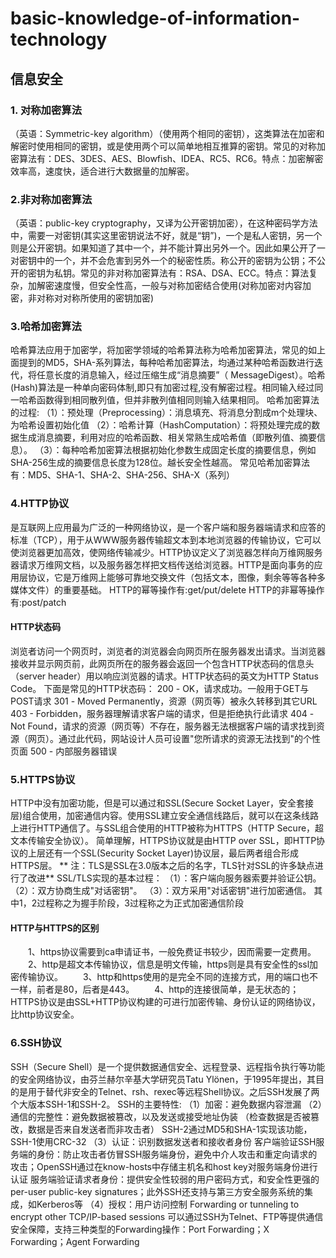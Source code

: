 # basic-knowledge-of-information-technology
## 信息安全
### 1. 对称加密算法
（英语：Symmetric-key algorithm）（使用两个相同的密钥），这类算法在加密和解密时使用相同的密钥，或是使用两个可以简单地相互推算的密钥。常见的对称加密算法有：DES、3DES、AES、Blowfish、IDEA、RC5、RC6。特点：加密解密效率高，速度快，适合进行大数据量的加解密。

### 2.非对称加密算法
（英语：public-key cryptography，又译为公开密钥加密），在这种密码学方法中，需要一对密钥(其实这里密钥说法不好，就是“钥”)，一个是私人密钥，另一个则是公开密钥。如果知道了其中一个，并不能计算出另外一个。因此如果公开了一对密钥中的一个，并不会危害到另外一个的秘密性质。称公开的密钥为公钥；不公开的密钥为私钥。常见的非对称加密算法有：RSA、DSA、ECC。特点：算法复杂，加解密速度慢，但安全性高，一般与对称加密结合使用(对称加密对内容加密，非对称对对称所使用的密钥加密)

### 3.哈希加密算法
哈希算法应用于加密学，将加密学领域的哈希算法称为哈希加密算法，常见的如上面提到的MD5，SHA-系列算法，每种哈希加密算法，均通过某种哈希函数进行迭代，将任意长度的消息输入，经过压缩生成“消息摘要”（ MessageDigest）。哈希(Hash)算法是一种单向密码体制,即只有加密过程,没有解密过程。相同输入经过同一哈希函数得到相同散列值，但并非散列值相同则输入结果相同。
哈希加密算法的过程:
（1）：预处理（Preprocessing）：消息填充、将消息分割成m个处理块、为哈希设置初始化值
（2）：哈希计算（HashComputation）：将预处理完成的数据生成消息摘要，利用对应的哈希函数、相关常熟生成哈希值（即散列值、摘要信息）。
（3）：每种哈希加密算法根据初始化参数生成固定长度的摘要信息，例如SHA-256生成的摘要信息长度为128位。越长安全性越高。
常见哈希加密算法有：MD5、SHA-1、SHA-2、SHA-256、SHA-X（系列）


### 4.HTTP协议
是互联网上应用最为广泛的一种网络协议，是一个客户端和服务器端请求和应答的标准（TCP），用于从WWW服务器传输超文本到本地浏览器的传输协议，它可以使浏览器更加高效，使网络传输减少。HTTP协议定义了浏览器怎样向万维网服务器请求万维网文档，以及服务器怎样把文档传送给浏览器。HTTP是面向事务的应用层协议，它是万维网上能够可靠地交换文件（包括文本，图像，剩余等等各种多媒体文件）的重要基础。
HTTP的幂等操作有:get/put/delete
HTTP的非幂等操作有:post/patch
#### HTTP状态码
浏览者访问一个网页时，浏览者的浏览器会向网页所在服务器发出请求。当浏览器接收并显示网页前，此网页所在的服务器会返回一个包含HTTP状态码的信息头（server header）用以响应浏览器的请求。HTTP状态码的英文为HTTP Status Code。
下面是常见的HTTP状态码：
200 - OK，请求成功。一般用于GET与POST请求
301 - Moved Permanently，资源（网页等）被永久转移到其它URL
403 - Forbidden，服务器理解请求客户端的请求，但是拒绝执行此请求
404 - Not Found，请求的资源（网页等）不存在，服务器无法根据客户端的请求找到资源（网页）。通过此代码，网站设计人员可设置"您所请求的资源无法找到"的个性页面
500 - 内部服务器错误

### 5.HTTPS协议
HTTP中没有加密功能，但是可以通过和SSL(Secure Socket Layer，安全套接层)组合使用，加密通信内容。使用SSL建立安全通信线路后，就可以在这条线路上进行HTTP通信了。与SSL组合使用的HTTP被称为HTTPS（HTTP Secure，超文本传输安全协议）。
简单理解，HTTPS协议就是由HTTP over SSL，即HTTP协议的上层还有一个SSL(Security Socket Layer)协议层，最后两者组合形成HTTPS层。
** 注：TLS是SSL在3.0版本之后的名字，TLS针对SSL的许多缺点进行了改进**
SSL/TLS实现的基本过程：
（1）：客户端向服务器索要并验证公钥。
（2）：双方协商生成"对话密钥"。
（3）：双方采用"对话密钥"进行加密通信。
其中1，2过程称之为握手阶段，3过程称之为正式加密通信阶段

#### HTTP与HTTPS的区别
　　1、https协议需要到ca申请证书，一般免费证书较少，因而需要一定费用。
　　2、http是超文本传输协议，信息是明文传输，https则是具有安全性的ssl加密传输协议。
　　3、http和https使用的是完全不同的连接方式，用的端口也不一样，前者是80，后者是443。
　　4、http的连接很简单，是无状态的；HTTPS协议是由SSL+HTTP协议构建的可进行加密传输、身份认证的网络协议，比http协议安全。

### 6.SSH协议
SSH（Secure Shell）是一个提供数据通信安全、远程登录、远程指令执行等功能的安全网络协议，由芬兰赫尔辛基大学研究员Tatu Ylönen，于1995年提出，其目的是用于替代非安全的Telnet、rsh、rexec等远程Shell协议。之后SSH发展了两个大版本SSH-1和SSH-2。
SSH的主要特性:
（1）加密：避免数据内容泄漏
（2）通信的完整性：避免数据被篡改，以及发送或接受地址伪装
（检查数据是否被篡改，数据是否来自发送者而非攻击者） SSH-2通过MD5和SHA-1实现该功能，SSH-1使用CRC-32
（3）认证：识别数据发送者和接收者身份 客户端验证SSH服务端的身份：防止攻击者仿冒SSH服务端身份，避免中介人攻击和重定向请求的攻击；OpenSSH通过在know-hosts中存储主机名和host key对服务端身份进行认证 服务端验证请求者身份：提供安全性较弱的用户密码方式，和安全性更强的per-user public-key signatures；此外SSH还支持与第三方安全服务系统的集成，如Kerberos等
（4）授权：用户访问控制
Forwarding or tunneling to encrypt other TCP/IP-based sessions 可以通过SSH为Telnet、FTP等提供通信安全保障，支持三种类型的Forwarding操作：Port Forwarding；X Forwarding；Agent Forwarding


